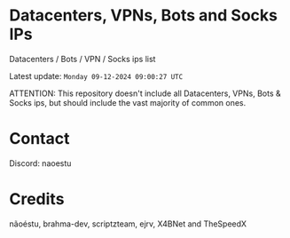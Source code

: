 # Datacenters, VPNs, Bots and Socks IPs
 
Datacenters / Bots / VPN / Socks ips list

Latest update: `Monday 09-12-2024 09:00:27 UTC` 

ATTENTION: This repository doesn't include all Datacenters, VPNs, Bots & Socks ips, 
but should include the vast majority of common ones.

# Contact
Discord: naoestu

# Credits
nãoéstu, brahma-dev, scriptzteam, ejrv, X4BNet and TheSpeedX
